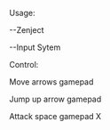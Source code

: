 Usage:

 --Zenject

 --Input Sytem

Control:

Move	arrows gamepad

Jump	up arrow gamepad

Attack	space gamepad X
